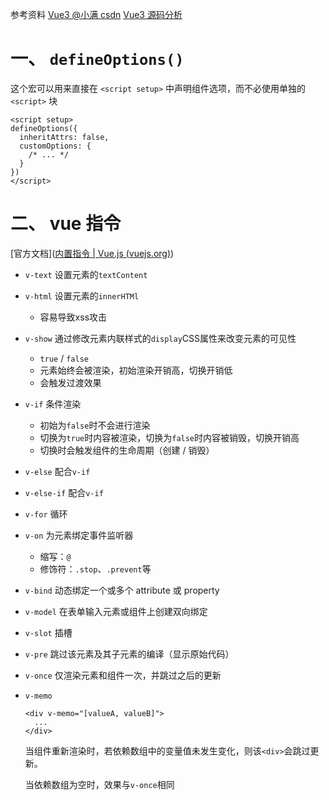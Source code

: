 参考资料
    [Vue3 @小满 csdn](https://xiaoman.blog.csdn.net/category_11618172_2.html)
    [Vue3 源码分析](https://mp.weixin.qq.com/mp/appmsgalbum?__biz=MzUxMDczMTE2OQ==&action=getalbum&album_id=2139738412545835009&nolastread=1#wechat_redirect)

# 一、 `defineOptions()`

   这个宏可以用来直接在 `<script setup>` 中声明组件选项，而不必使用单独的 `<script>` 块

   ```vue
   <script setup>
   defineOptions({
     inheritAttrs: false,
     customOptions: {
       /* ... */
     }
   })
   </script>
   ```

# 二、 vue 指令

[官方文档]([内置指令 | Vue.js (vuejs.org)](https://cn.vuejs.org/api/built-in-directives.html))

- `v-text` 设置元素的`textContent`

- `v-html` 设置元素的`innerHTMl`

  - 容易导致xss攻击

- `v-show` 通过修改元素内联样式的`display`CSS属性来改变元素的可见性

  - `true` / `false`
  - 元素始终会被渲染，初始渲染开销高，切换开销低
  - 会触发过渡效果

- `v-if` 条件渲染

  - 初始为`false`时不会进行渲染
  - 切换为`true`时内容被渲染，切换为`false`时内容被销毁，切换开销高
  - 切换时会触发组件的生命周期（创建 / 销毁）

- `v-else` 配合`v-if`

- `v-else-if` 配合`v-if`

- `v-for` 循环

- `v-on` 为元素绑定事件监听器

  - 缩写：`@`
  - 修饰符：`.stop`、`.prevent`等

- `v-bind` 动态绑定一个或多个 attribute 或 property

- `v-model` 在表单输入元素或组件上创建双向绑定

- `v-slot` 插槽

- `v-pre` 跳过该元素及其子元素的编译（显示原始代码）

- `v-once` 仅渲染元素和组件一次，并跳过之后的更新

- `v-memo` 

  ```vue
  <div v-memo="[valueA, valueB]">
    ...
  </div>
  ```

  当组件重新渲染时，若依赖数组中的变量值未发生变化，则该`<div>`会跳过更新。

  当依赖数组为空时，效果与`v-once`相同
